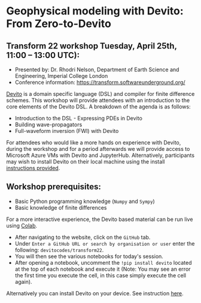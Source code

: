 # Geophysical modeling with Devito: From Zero-to-Devito
## Transform 22 workshop Tuesday, April 25th, 11:00 – 13:00 UTC): 

* Presented by: Dr. Rhodri Nelson, Department of Earth Science and Engineering, Imperial College London
* Conference information: https://transform.softwareunderground.org/

[Devito](https://www.devitoproject.org/) is a domain specific language (DSL) and compiler for finite difference schemes. This workshop will provide attendees with an introduction to the core elements of the Devito DSL. A breakdown of the agenda is as follows:
* Introduction to the DSL - Expressing PDEs in Devito
* Building wave-propagators
* Full-waveform inversion (FWI) with Devito

For attendees who would like a more hands on experience with Devito, during the workshop and for a period afterwards we will provide access to Microsoft Azure VMs with Devito and JupyterHub. Alternatively, participants may wish to install Devito on their local machine using the install [instructions provided](https://www.devitoproject.org/devito/download.html).

## Workshop prerequisites:
* Basic Python programming knowledge (`Numpy` and `Sympy`)
* Basic knowledge of finite differences

For a more interactive experience, the Devito based material can be run live using [Colab](https://colab.research.google.com).
- After navigating to the website, click on the `GitHub` tab.
- Under `Enter a GitHub URL or search by organisation or user` enter the following: `devitocodes/transform22`.
- You will then see the various notebooks for today's session.
- After opening a notebook, uncomment the `!pip install devito` located at the top of each notebook and execute it (Note: You may see an error the first time you execute the cell, in this case simply execute the cell again).

Alternatively you can install Devito on your device. See instruction [here](https://www.devitoproject.org/devito/download.html).
